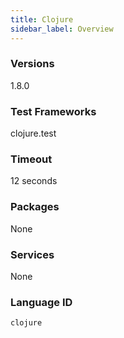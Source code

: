 ```yaml
---
title: Clojure
sidebar_label: Overview
---
```



### Versions
1.8.0
### Test Frameworks
clojure.test
### Timeout
12 seconds
### Packages
None 
### Services
None
### Language ID
`clojure`
